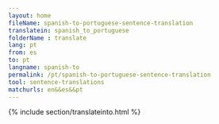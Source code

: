```yaml
---
layout: home
fileName: spanish-to-portuguese-sentence-translation
translatein: spanish_to_portuguese
folderName : translate
lang: pt
from: es
to: pt
langname: spanish-to
permalink: /pt/spanish-to-portuguese-sentence-translation
tool: sentence-translations
matchurls: en&&es&&pt
---
```

{% include section/translateinto.html %}
